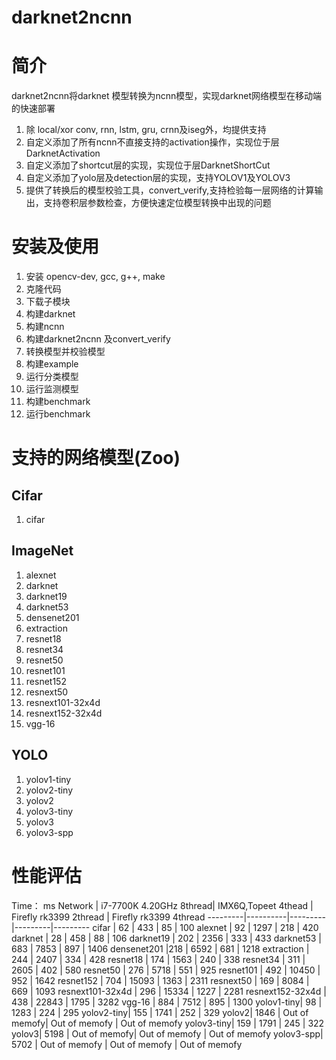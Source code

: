 # darknet2ncnn

# 简介

darknet2ncnn将darknet 模型转换为ncnn模型，实现darknet网络模型在移动端的快速部署
1. 除 local/xor conv, rnn, lstm, gru, crnn及iseg外，均提供支持
1. 自定义添加了所有ncnn不直接支持的activation操作，实现位于层DarknetActivation
1. 自定义添加了shortcut层的实现，实现位于层DarknetShortCut
1. 自定义添加了yolo层及detection层的实现，支持YOLOV1及YOLOV3
1. 提供了转换后的模型校验工具，convert_verify,支持检验每一层网络的计算输出，支持卷积层参数检查，方便快速定位模型转换中出现的问题

# 安装及使用

1. 安装 opencv-dev, gcc, g++, make
2. 克隆代码
3. 下载子模块
4. 构建darknet
5. 构建ncnn
6. 构建darknet2ncnn 及convert_verify
7. 转换模型并校验模型
8. 构建example
10. 运行分类模型
11. 运行监测模型
12. 构建benchmark
13. 运行benchmark

# 支持的网络模型(Zoo)

## Cifar
1. cifar

## ImageNet
1. alexnet 
2. darknet
3. darknet19
4. darknet53
5. densenet201
6. extraction
7. resnet18
8. resnet34
9. resnet50
10. resnet101
11. resnet152
12. resnext50
13. resnext101-32x4d
14. resnext152-32x4d
15. vgg-16

## YOLO
1. yolov1-tiny
2. yolov2-tiny
3. yolov2
4. yolov3-tiny
5. yolov3
6. yolov3-spp

# 性能评估
Time： ms
Network | i7-7700K 4.20GHz 8thread| IMX6Q,Topeet 4thead | Firefly rk3399 2thread | Firefly rk3399 4thread
---------|----------|---------|---------|---------
cifar | 62 | 433 | 85 | 100
alexnet | 92 | 1297 | 218 | 420
darknet | 28 | 458 | 88 | 106
darknet19 | 202 | 2356 | 333 | 433
darknet53 | 683 | 7853 | 897 | 1406
densenet201 |218  | 6592 | 681 | 1218
extraction | 244 | 2407 | 334 | 428
resnet18 | 174 | 1563 | 240 | 338
resnet34 | 311 | 2605 | 402 | 580
resnet50 | 276 | 5718 | 551 | 925
resnet101 | 492 | 10450 | 952 | 1642
resnet152 | 704 | 15093 | 1363 | 2311
resnext50 | 169 | 8084  | 669  | 1093
resnext101-32x4d | 296 | 15334 | 1227 | 2281
resnext152-32x4d | 438 | 22843 | 1795 | 3282
vgg-16 | 884 | 7512 | 895 | 1300
yolov1-tiny| 98 | 1283 | 224 | 295
yolov2-tiny| 155 | 1741 | 252 | 329
yolov2| 1846 | Out of memofy| Out of memofy | Out of memofy
yolov3-tiny| 159 | 1791 | 245 | 322
yolov3| 5198 | Out of memofy| Out of memofy | Out of memofy
yolov3-spp| 5702 | Out of memofy | Out of memofy | Out of memofy
